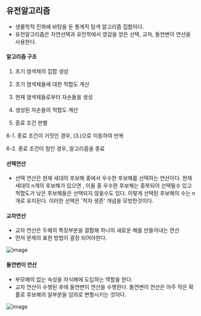 ## 유전알고리즘
* 생물학적 진화에 바탕을 둔 통계적 탐색 알고리즘 집합이다.
* 유전알고리즘은 자연선택과 유전학에서 영감을 얻은 선택, 교차, 돌연변이 연산을 사용한다.
#### 알고리즘 구조
1. 초기 염색체의 집합 생성

2. 초기 염색체들에 대한 적합도 계산

3. 현재 염색체들로부터 자손들을 생성

4. 생성된 자손들의 적합도 계산

5. 종료 조건 판별

6-1. 종료 조건이 거짓인 경우, (3.)으로 이동하여 반복

6-2. 종료 조건이 참인 경우, 알고리즘을 종료

#### 선택연산
* 선택 연산은 현재 세대의 후보해 중에서 우수한 후보해를 선택하는 연산이다.  현재 세대의 n개의 후보해가 있으면 , 이들 중 우수한 후보해는 중복되어 선택될수 있고 적합도가 낮은  후보해들은  선택되지 않을수도 있다. 이렇게 선택된 후보해의 수는 n개로 유지된다. 이러한 선택은 '적자 생존' 개념을 모방한것이다.
#### 교차연산
* 교차 연산은 두해의 특징부분을 결합해 하나의 새로운 해를 만들어내는 연산
* 먼저 문제의 표현 방법이 결정 되어야한다.


![image](https://user-images.githubusercontent.com/101339244/174264462-d59488da-8d3c-4ec0-b25a-902b678af046.png)


#### 돌연변이 연산 
* 부모해의 없는 속성을 자식해에 도입하는 역할을 한다.
* 교차 연산이 수행된 후에 돌연변이 연산을 수행한다. 돌연변이 연산은 아주 작은 확률로 후보해의 일부분을 임의로 변형시키는 것이다. 

![image](https://user-images.githubusercontent.com/101339244/174264565-01983f07-a924-4951-95ec-60a6c359c42f.png)

